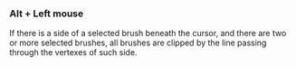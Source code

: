 ### Alt + Left mouse
If there is a side of a selected brush beneath the cursor, and there are two or more selected brushes, all brushes are clipped by the line passing through the vertexes of such side.
